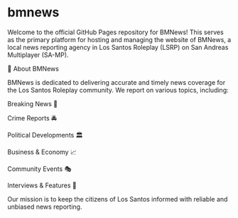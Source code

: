 # bmnews
Welcome to the official GitHub Pages repository for BMNews! This serves as the primary platform for hosting and managing the website of BMNews, a local news reporting agency in Los Santos Roleplay (LSRP) on San Andreas Multiplayer (SA-MP).

📢 About BMNews

BMNews is dedicated to delivering accurate and timely news coverage for the Los Santos Roleplay community. We report on various topics, including:

Breaking News 📰

Crime Reports 🚔

Political Developments 🏛️

Business & Economy 📈

Community Events 🎭

Interviews & Features 🎤

Our mission is to keep the citizens of Los Santos informed with reliable and unbiased news reporting.
